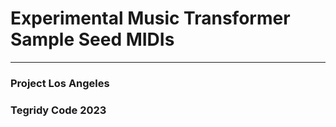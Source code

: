 # Experimental Music Transformer Sample Seed MIDIs

***

### Project Los Angeles
### Tegridy Code 2023
